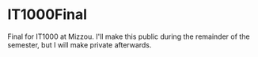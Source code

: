 # IT1000Final
Final for IT1000 at Mizzou. I'll make this public during the remainder of the semester, but I will make private afterwards. 
